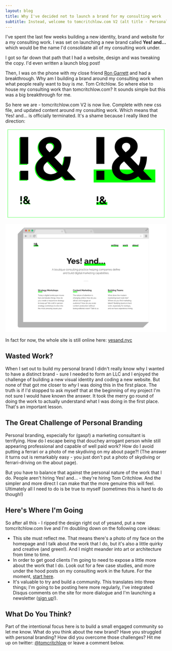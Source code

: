 ```yaml
---
layout: blog
title: Why I've decided not to launch a brand for my consulting work
subtitle: Instead, welcome to tomcritchlow.com V2 (alt title - Personal branding is hard but I'm making progress!)
---
```


I've spent the last few weeks building a new identity, brand and website for a my consulting work. I was set on launching a new brand called **Yes! and...** which would be the name I'd consolidate all of my consulting work under.

I got so far down that path that I had a website, design and was tweaking the copy. I'd even written a launch blog post!

Then, I was on the phone with my close friend [Ron Garrett](http://www.rongarrett.co/) and had a breakthrough. Why am I building a brand around my consulting work when what people really want to buy is *me*. Tom Critchlow. So where else to house my consulting work than tomcritchlow.com? It sounds simple but this was a big breakthrough for me.

So here we are - tomcritchlow.com V2 is now live. Complete with new css file, and updated content around my consulting work. Which means that Yes! and... is officially terminated. It's a shame because I really liked the direction:

![](/images/yesandlogos.png)

![](/images/yesandbrowser.png)

In fact for now, the whole site is still online here: [yesand.nyc](http://yesand.nyc)

## Wasted Work?

When I set out to build my personal brand I didn't really know why I wanted to have a distinct brand - sure I needed to form an LLC and I enjoyed the challenge of building a new visual identity and coding a new website. But none of that got me closer to *why* I was doing this in the first place. The truth is if I'd stopped to ask myself that at the beginning of my project I'm not sure I would have known the answer. It took the merry go round of doing the work to actually understand what I was doing in the first place. That's an important lesson.

## The Great Challenge of Personal Branding

Personal branding, especially for (gasp!) a marketing consultant is terrifying. How do I escape being that douchey arrogant person while still appearing professional and capable of well paid work? How do I avoid putting a ferrari or a photo of me skydiving on my about page?! (The answer it turns out is remarkably easy - you just don't put a photo of skydiving or ferrari-driving on the about page).

But you have to balance that against the personal nature of the work that I do. People aren't hiring Yes! and... - they're hiring Tom Critchlow. And the simpler and more direct I can make that the more genuine this will feel. Ultimately all I need to do is be true to myself (sometimes this is hard to do though!)

## Here's Where I'm Going

So after all this - I ripped the design right out of yesand, put a new tomcritchlow.com live and I'm doubling down on the following core ideas:

- This site must reflect me. That means there's a photo of my face on the homepage and I talk about the work that I do, but it's also a little quirky and creative (and green!). And I might meander into art or architecture from time to time.
- In order to get good clients I'm going to need to expose a little more about the work that I do. Look out for a few case studies, and more under the hood posts on my consulting work in the future. For the moment, [start here](/consulting).
- It's valuable to try and build a community. This translates into three things; I'm going to be posting here more regularly, I've integrated Disqus comments on the site for more dialogue and I'm launching a newsletter ([sign up](http://tinyletter.com/tomcritchlow)!).

## What Do You Think?

Part of the intentional focus here is to build a small engaged community so let me know. What do you think about the new brand? Have you struggled with personal branding? How did you overcome those challenges? Hit me up on twitter: [@tomcritchlow](http://twitter.com/tomcritchlow) or leave a comment below. 

